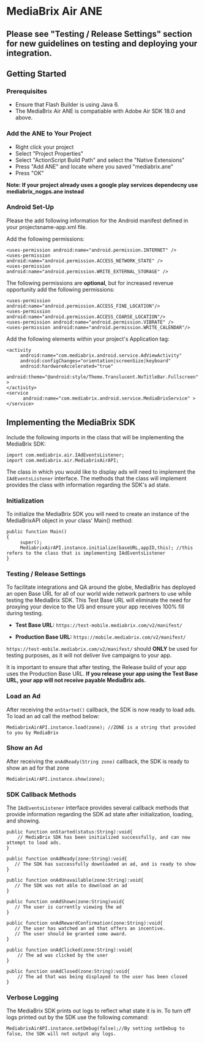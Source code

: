 # MediaBrix Air ANE
## Please see "Testing / Release Settings" section for new guidelines on testing and deploying your integration.

## Getting Started

### Prerequisites
* Ensure that Flash Builder is using Java 6.
* The MediaBrix Air ANE is compatiable with Adobe Air SDK 18.0 and above.

### Add the ANE to Your Project
* Right click your project
* Select "Project Properties"
* Select "ActionScript Build Path" and select the "Native Extensions"
* Press "Add ANE" and locate where you saved "mediabrix.ane"
* Press "OK"

**Note: If your project already uses a google play services dependecny use mediabrix_nogps.ane instead**

### Android Set-Up
Please the add following information for the Android manifest defined in your projectsname-app.xml file.


Add the following permissions:
```
<uses-permission android:name="android.permission.INTERNET" />
<uses-permission android:name="android.permission.ACCESS_NETWORK_STATE" />
<uses-permission android:name="android.permission.WRITE_EXTERNAL_STORAGE" />
```

The following permissions are **optional**, but for increased revenue opportunity add the following permissions:
```
<uses-permission android:name="android.permission.ACCESS_FINE_LOCATION"/>
<uses-permission android:name="android.permission.ACCESS_COARSE_LOCATION"/>
<uses-permission android:name="android.permission.VIBRATE" />
<uses-permission android:name="android.permission.WRITE_CALENDAR"/>
```

Add the following elements within your project's Application tag:
```
<activity
     android:name="com.mediabrix.android.service.AdViewActivity"
     android:configChanges="orientation|screenSize|keyboard"
     android:hardwareAccelerated="true"
     android:theme="@android:style/Theme.Translucent.NoTitleBar.Fullscreen" >
</activity>
<service
      android:name="com.mediabrix.android.service.MediaBrixService" >
</service> 
```

## Implementing the MediaBrix SDK
Include the following imports in the class that will be implementing the MediaBrix SDK:
```
import com.mediabrix.air.IAdEventsListener;
import com.mediabrix.air.MediabrixAirAPI; 
```

The class in which you would like to display ads will need to implement the `IAdEventsListener` interface. The methods that the class will implement provides the class with information regarding the SDK's ad state.

### Initialization
To initialize the MediaBrix SDK you will need to create an instance of the MediaBrixAPI object in your class' Main() method:
```
public function Main()
{
     super();
     MediabrixAirAPI.instance.initialize(baseURL,appID,this); //this refers to the class that is implementing IAdEventsListener	
}
```

### Testing / Release Settings

To facilitate integrations and QA around the globe, MediaBrix has deployed an open Base URL for all of our world wide network partners to use while testing the MediaBrix SDK. This Test Base URL will eliminate the need for proxying your device to the US and ensure your app receives 100% fill during testing.

* **Test Base URL:** `https://test-mobile.mediabrix.com/v2/manifest/`

* **Production Base URL:** `https://mobile.mediabrix.com/v2/manifest/`

`https://test-mobile.mediabrix.com/v2/manifest/` should **ONLY** be used for testing purposes, as it will not deliver live campaigns to your app.

It is important to ensure that after testing, the Release build of your app uses the Production Base URL. **If you release your app using the Test Base URL, your app will not receive payable MediaBrix ads.**

### Load an Ad
After receiving the `onStarted()` callback, the SDK is now ready to load ads. To load an ad call the method below:
```
MediabrixAirAPI.instance.load(zone); //ZONE is a string that provided to you by MediaBrix
```

### Show an Ad
After receiving the `onAdReady(String zone)` callback, the SDK is ready to show an ad for that zone 
```
MediabrixAirAPI.instance.show(zone);
```

### SDK Callback Methods
The `IAdEventsListener` interface provides several callback methods that provide information regarding the SDK ad state after initialization, loading, and showing.
```
public function onStarted(status:String):void{
    // MediaBrix SDK has been initialized successfully, and can now attempt to load ads.
}

public function onAdReady(zone:String):void{
   // The SDK has successfully downloaded an ad, and is ready to show
}

public function onAdUnavailable(zone:String):void{
   // The SDK was not able to download an ad
}

public function onAdShown(zone:String)void{
   // The user is currently viewing the ad
}

public function onAdRewardConfirmation(zone:String):void{
   // The user has watched an ad that offers an incentive. 
   // The user should be granted some award. 
}

public function onAdClicked(zone:String):void{
    // The ad was clicked by the user
}

public function onAdClosed(zone:String):void{
    // The ad that was being displayed to the user has been closed
}
```

### Verbose Logging
The MediaBrix SDK prints out logs to reflect what state it is in. To turn off logs printed out by the SDK use the following command:
```
MediabrixAirAPI.instance.setDebug(false);//By setting setDebug to false, the SDK will not output any logs. 
```

